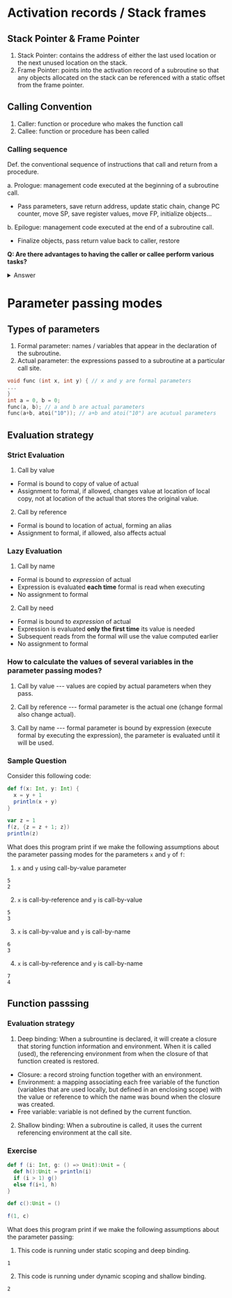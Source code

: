 # Activation records / Stack frames

## Stack Pointer & Frame Pointer
1. Stack Pointer: contains the address of either the last used location or the next unused location on the stack.
2. Frame Pointer: points into the activation record of a subroutine so that any objects allocated on the stack can be referenced with a static offset from the frame pointer.

## Calling Convention
1. Caller: function or procedure who makes the function call
2. Callee: function or procedure has been called
### Calling sequence
Def. the conventional sequence of instructions that call and return from a procedure.

a. Prologue: management code executed at the beginning of a subroutine call.
- Pass parameters, save return address, update static chain, change PC counter, move SP, save register values, move FP, initialize objects...

b. Epilogue: management code executed at the end of a subroutine call.
- Finalize objects, pass return value back to caller, restore

**Q: Are there advantages to having the caller or callee perform various tasks?**
<details><summary>Answer</summary>
     <p>
     If possible, have the callee perform tasks: task code needs to occur only once, rather than at every call site
     </p>
</details>

# Parameter passing modes

## Types of parameters
1. Formal parameter: names / variables that appear in the declaration of the subroutine.
2. Actual parameter: the expressions passed to a subroutine at a particular call site.

```C++
void func (int x, int y) { // x and y are formal parameters
...
}
int a = 0, b = 0; 
func(a, b); // a and b are actual parameters
func(a+b, atoi("10")); // a+b and atoi("10") are acutual parameters
```

## Evaluation strategy

### Strict Evaluation
1. Call by value
  - Formal is bound to copy of value of actual
  - Assignment to formal, if allowed, changes value at location of local copy, not at location of the actual that stores the original value.
2. Call by reference
  - Formal is bound to location of actual, forming an alias
  - Assignment to formal, if allowed, also affects actual

### Lazy Evaluation
1. Call by name
  - Formal is bound to *expression* of actual
  - Expression is evaluated **each time** formal is read when executing
  - No assignment to formal

2. Call by need
  - Formal is bound to *expression* of actual
  - Expression is evaluated **only the first time** its value is needed
  - Subsequent reads from the formal will use the value computed earlier
  - No assignment to formal
  
###  How to calculate the values of several variables in the parameter passing modes? 

1. Call by value --- values are copied by actual parameters when they pass.

2. Call by reference --- formal parameter is the actual one (change formal also change actual).

3. Call by name --- formal parameter is bound by expression (execute formal by executing the expression), the parameter is evaluated until it will be used.

### Sample Question
Consider this following code:
```scala
def f(x: Int, y: Int) {
  x = y + 1
  println(x + y)
}

var z = 1
f(z, {z = z + 1; z})
println(z)
```
What does this program print if we make the following assumptions about the parameter passing modes for the parameters `x` and `y` of `f`:

1. `x` and `y` using call-by-value parameter
```
5
2
```

2. `x` is call-by-reference and `y` is call-by-value
```
5
3
```

3. `x` is call-by-value and `y` is call-by-name
```
6
3
```

4. `x` is call-by-reference and `y` is call-by-name
```
7
4
```

## Function passsing

### Evaluation strategy

1. Deep binding: When a subrountine is declared, it will create a closure that storing function information and environment. When it is called (used), the referencing environment from when the closure of that function created is restored.
  - Closure: a record stroing function together with an environment.
  - Environment: a mapping associating each free variable of the function (variables that are used locally, but defined in an enclosing scope) with the value or reference to which the name was bound when the closure was created.
  - Free variable: variable is not defined by the current function.

2. Shallow binding: When a subroutine is called, it uses the current referencing environment at the call site.

### Exercise
```Scala
def f (i: Int, g: () => Unit):Unit = {
  def h():Unit = println(i)
  if (i > 1) g()
  else f(i+1, h)
}

def c():Unit = ()

f(1, c)
```
What does this program print if we make the following assumptions about the parameter passing:

1. This code is running under static scoping and deep binding.
```
1
```
2. This code is running under dynamic scoping and shallow binding.
```
2
```

